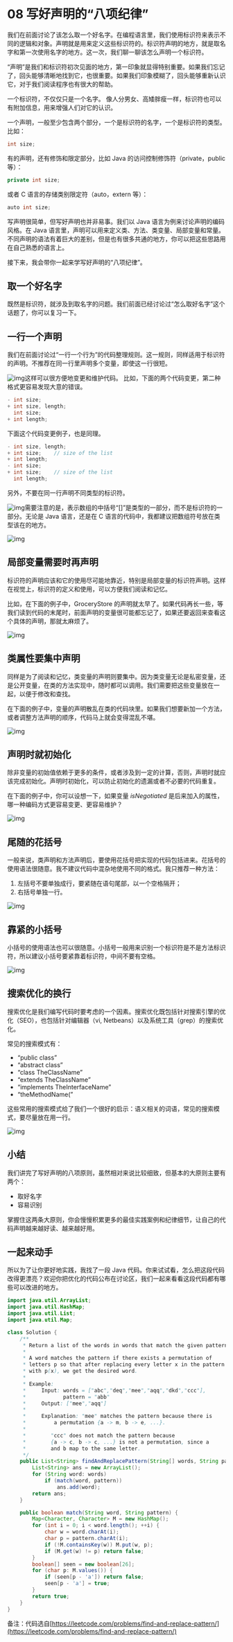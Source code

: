 # 08 写好声明的“八项纪律”

我们在前面讨论了该怎么取一个好名字。在编程语言里，我们使用标识符来表示不同的逻辑和对象。声明就是用来定义这些标识符的。标识符声明的地方，就是取名字和第一次使用名字的地方。这一次，我们聊一聊该怎么声明一个标识符。

“声明”是我们和标识符初次见面的地方，第一印象就显得特别重要。如果我们忘记了，回头能够清晰地找到它，也很重要。如果我们印象模糊了，回头能够重新认识它，对于我们阅读程序也有很大的帮助。

一个标识符，不仅仅只是一个名字。 像人分男女、高矮胖瘦一样，标识符也可以有附加信息，用来增强人们对它的认识。

一个声明，一般至少包含两个部分，一个是标识符的名字，一个是标识符的类型。 比如：

```java
int size;
```

有的声明，还有修饰和限定部分，比如 Java 的访问控制修饰符（private，public 等）：

```java
private int size;
```

或者 C 语言的存储类别限定符（auto，extern 等）：

```java
auto int size;
```

写声明很简单，但写好声明也并非易事。我们以 Java 语言为例来讨论声明的编码风格。在 Java 语言里，声明可以用来定义类、方法、类变量、局部变量和常量。不同声明的语法有着巨大的差别，但是也有很多共通的地方，你可以把这些思路用在自己熟悉的语言上。

接下来，我会带你一起来学写好声明的“八项纪律”。

## 取一个好名字

既然是标识符，就涉及到取名字的问题。我们前面已经讨论过“怎么取好名字”这个话题了，你可以复习一下。

## 一行一个声明

我们在前面讨论过“一行一个行为”的代码整理规则。这一规则，同样适用于标识符的声明。不推荐在同一行里声明多个变量，即使这一行很短。

![img](assets/4228bf7f045d5962b6047035eea1247c.png)这样可以很方便地变更和维护代码。 比如，下面的两个代码变更，第二种格式更容易发现大意的错误。

```java
- int size;
+ int size, length;
  int size;
+ int length;
```

下面这个代码变更例子，也是同理。

```java
- int size, length;
+ int size;    // size of the list
+ int length; 
- int size;
+ int size;    // size of the list
  int length;   
```

另外，不要在同一行声明不同类型的标识符。

![img](assets/bb3ac2546108163f635308d9a61d5efb.png)需要注意的是，表示数组的中括号“\[\]”是类型的一部分，而不是标识符的一部分。无论是 Java 语言，还是在 C 语言的代码中，我都建议把数组符号放在类型该在的地方。

![img](assets/4e288c08c438de096b4fb82b7acdbf1d.png)

## 局部变量需要时再声明

标识符的声明应该和它的使用尽可能地靠近，特别是局部变量的标识符声明。这样在视觉上，标识符的定义和使用，可以方便我们阅读和记忆。

比如，在下面的例子中，GroceryStore 的声明就太早了。如果代码再长一些，等我们读到代码的末尾时，前面声明的变量很可能都忘记了，如果还要返回来查看这个具体的声明，那就太麻烦了。

![img](assets/f6cefda34bfb97302b6fa13fbb92508a.jpg)

## 类属性要集中声明

同样是为了阅读和记忆，类变量的声明则要集中。因为类变量无论是私密变量，还是公开变量，在类的方法实现中，随时都可以调用。我们需要把这些变量放在一起，以便于修改和查找。

在下面的例子中，变量的声明散乱在类的代码块里。如果我们想要新加一个方法，或者调整方法声明的顺序，代码马上就会变得混乱不堪。

![img](assets/7ed641489967eee1fb1d865d04eefbd0.jpg)

## 声明时就初始化

除非变量的初始值依赖于更多的条件，或者涉及到一定的计算，否则，声明时就应该完成初始化。声明时初始化，可以防止初始化的遗漏或者不必要的代码重复。

在下面的例子中，你可以设想一下，如果变量 _isNegotiated_ 是后来加入的属性，哪一种编码方式更容易变更、更容易维护？

![img](assets/4dfa095cb5cf497c3475492e3afdf443.png)

## 尾随的花括号

一般来说，类声明和方法声明后，要使用花括号把实现的代码包括进来。花括号的使用语法很随意。我不建议代码中混杂地使用不同的格式。我只推荐一种方法：

1. 左括号不要单独成行，要紧随在语句尾部，以一个空格隔开；
1. 右括号单独一行。

![img](assets/a4d1ff61709c798cb4c13f430a82f868.png)

## 靠紧的小括号

小括号的使用语法也可以很随意。小括号一般用来识别一个标识符是不是方法标识符，所以建议小括号要紧靠着标识符，中间不要有空格。

![img](assets/ea7c2e84ea29dedb0495ffddf26ee9b9.png)

## 搜索优化的换行

搜索优化是我们编写代码时要考虑的一个因素。搜索优化既包括针对搜索引擎的优化（SEO），也包括针对编辑器（vi, Netbeans）以及系统工具（grep）的搜索优化。

常见的搜索模式有：

- “public class”
- “abstract class”
- “class TheClassName”
- “extends TheClassName”
- “implements TheInterfaceName”
- “theMethodName(”

这些常用的搜索模式给了我们一个很好的启示：语义相关的词语，常见的搜索模式，要尽量放在用一行。

![img](assets/2f84dcbcb1a3c1080417d0cda402cad9.png)

## 小结

我们讲完了写好声明的八项原则，虽然相对来说比较细致，但基本的大原则主要有两个：

- 取好名字
- 容易识别

掌握住这两条大原则，你会慢慢积累更多的最佳实践案例和纪律细节，让自己的代码声明越来越好读、越来越好用。

## 一起来动手

所以为了让你更好地实践，我找了一段 Java 代码。你来试试看，怎么把这段代码改得更漂亮？欢迎你把优化的代码公布在讨论区，我们一起来看看这段代码都有哪些可以改进的地方。

```java
import java.util.ArrayList;
import java.util.HashMap;
import java.util.List;
import java.util.Map;

class Solution {
    /**
     * Return a list of the words in words that match the given pattern.
     *
     * A word matches the pattern if there exists a permutation of
     * letters p so that after replacing every letter x in the pattern
     * with p(x), we get the desired word.
     *
     * Example:
     *     Input: words = ["abc","deq","mee","aqq","dkd","ccc"],
     *            pattern = "abb"
     *     Output: ["mee","aqq"]
     *
     *     Explanation: "mee" matches the pattern because there is
     *         a permutation {a -> m, b -> e, ...}.
     *
     *        "ccc" does not match the pattern because
     *        {a -> c, b -> c, ...} is not a permutation, since a
     *        and b map to the same letter.
     */
    public List<String> findAndReplacePattern(String[] words, String pattern) {
        List<String> ans = new ArrayList();
        for (String word: words)
            if (match(word, pattern))
                ans.add(word);
        return ans;
    }

    public boolean match(String word, String pattern) {
        Map<Character, Character> M = new HashMap();
        for (int i = 0; i < word.length(); ++i) {
            char w = word.charAt(i);
            char p = pattern.charAt(i);
            if (!M.containsKey(w)) M.put(w, p);
            if (M.get(w) != p) return false;
        }
        boolean[] seen = new boolean[26];
        for (char p: M.values()) {
            if (seen[p - 'a']) return false;
            seen[p - 'a'] = true;
        }
        return true;
    }
}
```

备注：代码选自[https://leetcode.com/problems/find-and-replace-pattern/](https://leetcode.com/problems/find-and-replace-pattern/)
